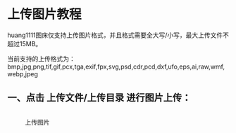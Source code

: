 # 上传图片教程

huang1111图床仅支持上传图片格式，并且格式需要全大写/小写，最大上传文件不超过15MB。

当前支持的上传格式为：bmp,jpg,png,tif,gif,pcx,tga,exif,fpx,svg,psd,cdr,pcd,dxf,ufo,eps,ai,raw,wmf,webp,jpeg

## 一、点击 上传文件/上传目录 进行图片上传：

<figure><img src="https://a.h1static.cn/blog/pic/2025.2.2/4.png" alt=""><figcaption><p>上传图片</p></figcaption></figure>
